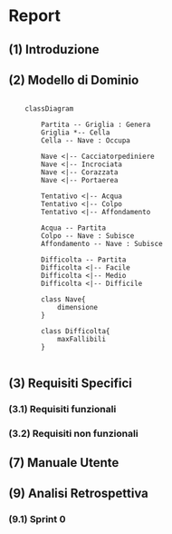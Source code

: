 # Report

## (1) Introduzione

## (2) Modello di Dominio

```mermaid
    
    classDiagram
        
        Partita -- Griglia : Genera
        Griglia *-- Cella
        Cella -- Nave : Occupa

        Nave <|-- Cacciatorpediniere
        Nave <|-- Incrociata
        Nave <|-- Corazzata
        Nave <|-- Portaerea
        
        Tentativo <|-- Acqua
        Tentativo <|-- Colpo
        Tentativo <|-- Affondamento

        Acqua -- Partita
        Colpo -- Nave : Subisce
        Affondamento -- Nave : Subisce

        Difficolta -- Partita
        Difficolta <|-- Facile
        Difficolta <|-- Medio
        Difficolta <|-- Difficile

        class Nave{
            dimensione
        }

        class Difficolta{
            maxFallibili
        }


```

## (3) Requisiti Specifici
### (3.1) Requisiti funzionali
### (3.2) Requisiti non funzionali


## (7) Manuale Utente

## (9) Analisi Retrospettiva
### (9.1) Sprint 0

